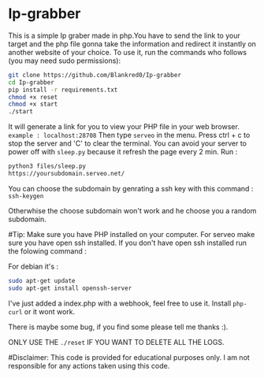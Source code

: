 # Ip-grabber
This is a simple Ip graber made in php.You have to send the link to your target and the php file gonna take the information and redirect it instantly on another website of your choice.
To use it, run the commands who follows (you may need sudo permissions):
```bash
git clone https://github.com/Blankred0/Ip-grabber
cd Ip-grabber
pip install -r requirements.txt
chmod +x reset
chmod +x start
./start
```
It will generate a link for you to view your PHP file in your web browser. `example : localhost:28708`
Then type `serveo` in the menu.
Press ctrl + c to stop the server and 'C' to clear the terminal.
You can avoid your server to power off with `sleep.py` because it refresh the page every 2 min. Run :
```bash
python3 files/sleep.py  
https://yoursubdomain.serveo.net/
```

You can choose the subdomain by genrating a ssh key with this command :
`ssh-keygen`

Otherwhise the choose subdomain won't work and he choose you a random subdomain.


#Tip: Make sure you have PHP installed on your computer.
For serveo make sure you have open ssh installed.
If you don't have open ssh installed run the folowing command :

For debian it's : 
```bash
sudo apt-get update 
sudo apt-get install openssh-server
```
I've just added a index.php with a webhook, feel free to use it.
Install `php-curl` or it wont work.

There is maybe some bug, if you find some please tell me thanks :).

ONLY USE THE `./reset` IF YOU WANT TO DELETE ALL THE LOGS.

#Disclaimer: This code is provided for educational purposes only. I am not responsible for any actions taken using this code.
